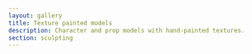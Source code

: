 ```yaml
---
layout: gallery
title: Texture painted models
description: Character and prop models with hand-painted textures.
section: sculpting
---
```

